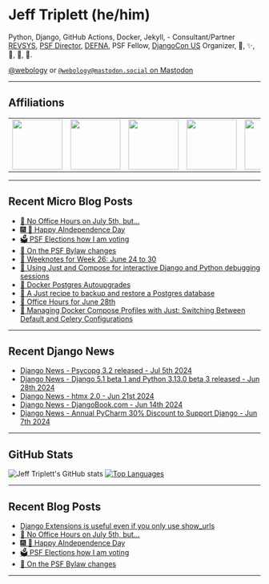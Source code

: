 # Jeff Triplett (he/him)

Python, Django, GitHub Actions, Docker, Jekyll,  - Consultant/Partner [REVSYS][], [PSF Director][], [DEFNA][], PSF Fellow, [DjangoCon US][] Organizer, 🏀, ✨, 💪, 🏃, 🤖.

<a href="https://twitter.com/webology">@webology</a> or <a href="https://mastodon.social/@webology" rel="me">`@webology@mastodon.social` on Mastodon</a>

<hr>

## Affiliations

<table border="0">
<tr>
<td><a href="https://github.com/revsys/"><img src="https://avatars.githubusercontent.com/u/308096?s=200&v=4" width="100px"></a></td>
<td><a href="https://github.com/psf/"><img src="https://avatars.githubusercontent.com/u/50630501?s=200&v=4" width="100px"></a></td>
<td><a href="https://github.com/djangocon/"><img src="https://avatars.githubusercontent.com/u/2891658?s=400&&v=4" width="100px"></a></td>
<td><a href="https://github.com/defna/"><img src="https://avatars.githubusercontent.com/u/13454395?s=200&v=4" width="100px"></a></td>
<td><a href="https://github.com/djangopackages/"><img src="https://avatars.githubusercontent.com/u/27385825?s=200&v=4" width="100px"></a></td>
</tr>
</table>

<hr>

## Recent Micro Blog Posts

<!--START_SECTION:micro-posts-->
* [📅 No Office Hours on July 5th, but... ](https:&#x2F;&#x2F;micro.webology.dev&#x2F;2024&#x2F;07&#x2F;05&#x2F;no-office-hours.html)
* [🎆 🤖 Happy AIndependence Day](https:&#x2F;&#x2F;micro.webology.dev&#x2F;2024&#x2F;07&#x2F;04&#x2F;happy-aindependence-day.html)
* [🗳️ PSF Elections how I am voting](https:&#x2F;&#x2F;micro.webology.dev&#x2F;2024&#x2F;07&#x2F;03&#x2F;psf-elections-how.html)
* [💬 On the PSF Bylaw changes](https:&#x2F;&#x2F;micro.webology.dev&#x2F;2024&#x2F;07&#x2F;02&#x2F;on-the-psf.html)
* [📓 Weeknotes for Week 26: June 24 to 30](https:&#x2F;&#x2F;micro.webology.dev&#x2F;2024&#x2F;07&#x2F;01&#x2F;weeknotes-for-week.html)
* [🐳 Using Just and Compose for interactive Django and Python debugging sessions](https:&#x2F;&#x2F;micro.webology.dev&#x2F;2024&#x2F;06&#x2F;30&#x2F;using-just-and.html)
* [🐘 Docker Postgres Autoupgrades](https:&#x2F;&#x2F;micro.webology.dev&#x2F;2024&#x2F;06&#x2F;29&#x2F;docker-postgres-autoupgrades.html)
* [🐘 A Just recipe to backup and restore a Postgres database](https:&#x2F;&#x2F;micro.webology.dev&#x2F;2024&#x2F;06&#x2F;28&#x2F;a-just-recipe.html)
* [📅 Office Hours for June 28th](https:&#x2F;&#x2F;micro.webology.dev&#x2F;2024&#x2F;06&#x2F;27&#x2F;office-hours-for.html)
* [🐳 Managing Docker Compose Profiles with Just: Switching Between Default and Celery Configurations](https:&#x2F;&#x2F;micro.webology.dev&#x2F;2024&#x2F;06&#x2F;25&#x2F;managing-docker-compose.html)
<!--END_SECTION:micro-posts-->

<hr>

## Recent Django News

<!--START_SECTION:news-->
* [Django News - Psycopg 3.2 released - Jul 5th 2024](https:&#x2F;&#x2F;django-news.com&#x2F;issues&#x2F;240)
* [Django News - Django 5.1 beta 1 and Python 3.13.0 beta 3 released - Jun 28th 2024](https:&#x2F;&#x2F;django-news.com&#x2F;issues&#x2F;239)
* [Django News - htmx 2.0 - Jun 21st 2024](https:&#x2F;&#x2F;django-news.com&#x2F;issues&#x2F;238)
* [Django News - DjangoBook.com - Jun 14th 2024](https:&#x2F;&#x2F;django-news.com&#x2F;issues&#x2F;237)
* [Django News - Annual PyCharm 30% Discount to Support Django - Jun 7th 2024](https:&#x2F;&#x2F;django-news.com&#x2F;issues&#x2F;236)
<!--END_SECTION:news-->

<hr>

## GitHub Stats

![Jeff Triplett's GitHub stats](https://github-readme-stats.vercel.app/api?username=jefftriplett&show_icons=&private_count=true&theme=dracula)  [![Top Languages](https://github-readme-stats.vercel.app/api/top-langs/?username=jefftriplett&layout=compact&theme=dracula)]()

<hr>

## Recent Blog Posts

<!--START_SECTION:posts-->
* [Django Extensions is useful even if you only use show_urls](https:&#x2F;&#x2F;jefftriplett.com&#x2F;2024&#x2F;django-extensions-is-useful-even-if-you-only-use-show-urls&#x2F;)
* [📅 No Office Hours on July 5th, but…](https:&#x2F;&#x2F;jefftriplett.com&#x2F;2024&#x2F;no-office-hours-on-july-5th-but&#x2F;)
* [🎆 🤖 Happy AIndependence Day](https:&#x2F;&#x2F;jefftriplett.com&#x2F;2024&#x2F;happy-aindependence-day&#x2F;)
* [🗳️ PSF Elections how I am voting](https:&#x2F;&#x2F;jefftriplett.com&#x2F;2024&#x2F;psf-elections-how-i-am-voting&#x2F;)
* [💬 On the PSF Bylaw changes](https:&#x2F;&#x2F;jefftriplett.com&#x2F;2024&#x2F;on-the-psf-bylaw-changes&#x2F;)
<!--END_SECTION:posts-->

<hr>

[DEFNA]: https://www.defna.org/
[DjangoCon US]: http://djangocon.us/
[PSF Director]: https://www.python.org/psf/members/#board-of-directors
[REVSYS]: https://www.revsys.com/
